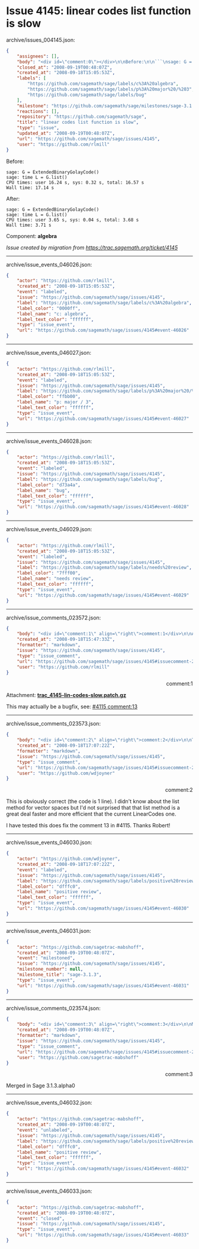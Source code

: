 # Issue 4145: linear codes list function is slow

archive/issues_004145.json:
```json
{
    "assignees": [],
    "body": "<div id=\"comment:0\"></div>\n\nBefore:\n\n```\nsage: G = ExtendedBinaryGolayCode()\nsage: time L = G.list()\nCPU times: user 16.24 s, sys: 0.32 s, total: 16.57 s\nWall time: 17.14 s\n```\n\nAfter:\n\n```\nsage: G = ExtendedBinaryGolayCode()\nsage: time L = G.list()\nCPU times: user 3.65 s, sys: 0.04 s, total: 3.68 s\nWall time: 3.71 s\n```\n\nComponent: **algebra**\n\n_Issue created by migration from https://trac.sagemath.org/ticket/4145_\n\n",
    "closed_at": "2008-09-19T00:48:07Z",
    "created_at": "2008-09-18T15:05:53Z",
    "labels": [
        "https://github.com/sagemath/sage/labels/c%3A%20algebra",
        "https://github.com/sagemath/sage/labels/p%3A%20major%20/%203",
        "https://github.com/sagemath/sage/labels/bug"
    ],
    "milestone": "https://github.com/sagemath/sage/milestones/sage-3.1.3",
    "reactions": [],
    "repository": "https://github.com/sagemath/sage",
    "title": "linear codes list function is slow",
    "type": "issue",
    "updated_at": "2008-09-19T00:48:07Z",
    "url": "https://github.com/sagemath/sage/issues/4145",
    "user": "https://github.com/rlmill"
}
```
<div id="comment:0"></div>

Before:

```
sage: G = ExtendedBinaryGolayCode()
sage: time L = G.list()
CPU times: user 16.24 s, sys: 0.32 s, total: 16.57 s
Wall time: 17.14 s
```

After:

```
sage: G = ExtendedBinaryGolayCode()
sage: time L = G.list()
CPU times: user 3.65 s, sys: 0.04 s, total: 3.68 s
Wall time: 3.71 s
```

Component: **algebra**

_Issue created by migration from https://trac.sagemath.org/ticket/4145_





---

archive/issue_events_046026.json:
```json
{
    "actor": "https://github.com/rlmill",
    "created_at": "2008-09-18T15:05:53Z",
    "event": "labeled",
    "issue": "https://github.com/sagemath/sage/issues/4145",
    "label": "https://github.com/sagemath/sage/labels/c%3A%20algebra",
    "label_color": "0000ff",
    "label_name": "c: algebra",
    "label_text_color": "ffffff",
    "type": "issue_event",
    "url": "https://github.com/sagemath/sage/issues/4145#event-46026"
}
```



---

archive/issue_events_046027.json:
```json
{
    "actor": "https://github.com/rlmill",
    "created_at": "2008-09-18T15:05:53Z",
    "event": "labeled",
    "issue": "https://github.com/sagemath/sage/issues/4145",
    "label": "https://github.com/sagemath/sage/labels/p%3A%20major%20/%203",
    "label_color": "ffbb00",
    "label_name": "p: major / 3",
    "label_text_color": "ffffff",
    "type": "issue_event",
    "url": "https://github.com/sagemath/sage/issues/4145#event-46027"
}
```



---

archive/issue_events_046028.json:
```json
{
    "actor": "https://github.com/rlmill",
    "created_at": "2008-09-18T15:05:53Z",
    "event": "labeled",
    "issue": "https://github.com/sagemath/sage/issues/4145",
    "label": "https://github.com/sagemath/sage/labels/bug",
    "label_color": "d73a4a",
    "label_name": "bug",
    "label_text_color": "ffffff",
    "type": "issue_event",
    "url": "https://github.com/sagemath/sage/issues/4145#event-46028"
}
```



---

archive/issue_events_046029.json:
```json
{
    "actor": "https://github.com/rlmill",
    "created_at": "2008-09-18T15:05:53Z",
    "event": "labeled",
    "issue": "https://github.com/sagemath/sage/issues/4145",
    "label": "https://github.com/sagemath/sage/labels/needs%20review",
    "label_color": "7fff00",
    "label_name": "needs review",
    "label_text_color": "ffffff",
    "type": "issue_event",
    "url": "https://github.com/sagemath/sage/issues/4145#event-46029"
}
```



---

archive/issue_comments_023572.json:
```json
{
    "body": "<div id=\"comment:1\" align=\"right\">comment:1</div>\n\nAttachment: **[trac_4145-lin-codes-slow.patch.gz](https://github.com/sagemath/sage/files/ticket4145/trac_4145-lin-codes-slow.patch.gz)**\n\nThis may actually be a bugfix, see:\n[#4115 comment:13](https://github.com/sagemath/sage/issues/4115#comment:13)",
    "created_at": "2008-09-18T15:47:33Z",
    "formatter": "markdown",
    "issue": "https://github.com/sagemath/sage/issues/4145",
    "type": "issue_comment",
    "url": "https://github.com/sagemath/sage/issues/4145#issuecomment-23572",
    "user": "https://github.com/rlmill"
}
```

<div id="comment:1" align="right">comment:1</div>

Attachment: **[trac_4145-lin-codes-slow.patch.gz](https://github.com/sagemath/sage/files/ticket4145/trac_4145-lin-codes-slow.patch.gz)**

This may actually be a bugfix, see:
[#4115 comment:13](https://github.com/sagemath/sage/issues/4115#comment:13)



---

archive/issue_comments_023573.json:
```json
{
    "body": "<div id=\"comment:2\" align=\"right\">comment:2</div>\n\nThis is obviously correct (the code is 1 line). I didn't know about the list method for vector spaces but I'd not surprised that that list method is a great deal faster and more efficient that the current LinearCodes one.\n\nI have tested this does fix the comment 13 in #4115. Thanks Robert!",
    "created_at": "2008-09-18T17:07:22Z",
    "formatter": "markdown",
    "issue": "https://github.com/sagemath/sage/issues/4145",
    "type": "issue_comment",
    "url": "https://github.com/sagemath/sage/issues/4145#issuecomment-23573",
    "user": "https://github.com/wdjoyner"
}
```

<div id="comment:2" align="right">comment:2</div>

This is obviously correct (the code is 1 line). I didn't know about the list method for vector spaces but I'd not surprised that that list method is a great deal faster and more efficient that the current LinearCodes one.

I have tested this does fix the comment 13 in #4115. Thanks Robert!



---

archive/issue_events_046030.json:
```json
{
    "actor": "https://github.com/wdjoyner",
    "created_at": "2008-09-18T17:07:22Z",
    "event": "labeled",
    "issue": "https://github.com/sagemath/sage/issues/4145",
    "label": "https://github.com/sagemath/sage/labels/positive%20review",
    "label_color": "dfffc0",
    "label_name": "positive review",
    "label_text_color": "ffffff",
    "type": "issue_event",
    "url": "https://github.com/sagemath/sage/issues/4145#event-46030"
}
```



---

archive/issue_events_046031.json:
```json
{
    "actor": "https://github.com/sagetrac-mabshoff",
    "created_at": "2008-09-19T00:48:07Z",
    "event": "milestoned",
    "issue": "https://github.com/sagemath/sage/issues/4145",
    "milestone_number": null,
    "milestone_title": "sage-3.1.3",
    "type": "issue_event",
    "url": "https://github.com/sagemath/sage/issues/4145#event-46031"
}
```



---

archive/issue_comments_023574.json:
```json
{
    "body": "<div id=\"comment:3\" align=\"right\">comment:3</div>\n\nMerged in Sage 3.1.3.alpha0",
    "created_at": "2008-09-19T00:48:07Z",
    "formatter": "markdown",
    "issue": "https://github.com/sagemath/sage/issues/4145",
    "type": "issue_comment",
    "url": "https://github.com/sagemath/sage/issues/4145#issuecomment-23574",
    "user": "https://github.com/sagetrac-mabshoff"
}
```

<div id="comment:3" align="right">comment:3</div>

Merged in Sage 3.1.3.alpha0



---

archive/issue_events_046032.json:
```json
{
    "actor": "https://github.com/sagetrac-mabshoff",
    "created_at": "2008-09-19T00:48:07Z",
    "event": "unlabeled",
    "issue": "https://github.com/sagemath/sage/issues/4145",
    "label": "https://github.com/sagemath/sage/labels/positive%20review",
    "label_color": "dfffc0",
    "label_name": "positive review",
    "label_text_color": "ffffff",
    "type": "issue_event",
    "url": "https://github.com/sagemath/sage/issues/4145#event-46032"
}
```



---

archive/issue_events_046033.json:
```json
{
    "actor": "https://github.com/sagetrac-mabshoff",
    "created_at": "2008-09-19T00:48:07Z",
    "event": "closed",
    "issue": "https://github.com/sagemath/sage/issues/4145",
    "type": "issue_event",
    "url": "https://github.com/sagemath/sage/issues/4145#event-46033"
}
```

